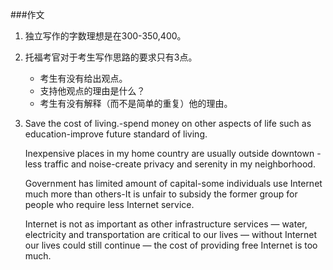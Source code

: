 ###作文
1. 独立写作的字数理想是在300-350,400。
2. 托福考官对于考生写作思路的要求只有3点。
   *  考生有没有给出观点。
   *  支持他观点的理由是什么？
   *  考生有没有解释（而不是简单的重复）他的理由。
3. Save the cost of living.-spend money on other aspects of life such as education-improve future standard of living.

   Inexpensive places in my home country are usually outside downtown - less traffic and noise-create privacy and serenity in my neighborhood.
      
   Government has limited amount of capital-some individuals use Internet much more than others-It is unfair to subsidy the former group for people who require less Internet service.
      
   Internet is not as important as other infrastructure services — water, electricity and transportation are critical to our lives — without Internet our lives could still continue — the cost of providing free Internet is too much.